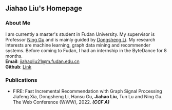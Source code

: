 ## Jiahao Liu's Homepage

### About Me
I am currently a master's student in Fudan University. My supervisor is Professor [Ning Gu](https://cscw.fudan.edu.cn/ninggu/list.htm) and is mainly guided by [Dongsheng Li](http://recmind.cn/). My research interests are machine learning, graph data mining and recommender systems. Before coming to Fudan, I had an internship in the ByteDance for 8 months.  
**Email**: jiahaoliu21@m.fudan.edu.cn  
**Github**: [Link](https://github.com/JiahaoLiu-cs)

### Publications
- FIRE: Fast Incremental Recommendation with Graph Signal Processing  
Jiafeng Xia, Dongsheng Li, Hansu Gu, **Jiahao Liu**, Tun Lu and Ning Gu.  
The Web Conference (WWW), 2022. ***(CCF A)***
